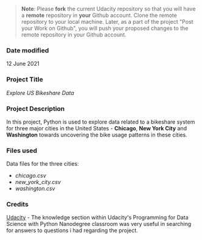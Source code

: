 >**Note**: Please **fork** the current Udacity repository so that you will have a **remote** repository in **your** Github account. Clone the remote repository to your local machine. Later, as a part of the project "Post your Work on Github", you will push your proposed changes to the remote repository in your Github account.

### Date modified
12 June 2021

### Project Title
_Explore US Bikeshare Data_

### Project Description
In this project, Python is used to explore data related to a bikeshare system for three major cities in the United States - **Chicago**, **New York City** and **Washington** towards uncovering the bike usage patterns in these cities.

### Files used
Data files for the three cities:
* *chicago.csv*
* *new_york_city.csv*
* *washington.csv*

### Credits
[Udacity](https://knowledge.udacity.com) - The knowledge section within Udacity's Programming for Data Science with Python Nanodegree classroom was very useful in searching for answers to questions i had regarding the project.
